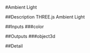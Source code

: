 #Ambient Light

##Description
THREE.js Ambient Light

##Inputs
###color


##Outputs
###object3d


##Detail

